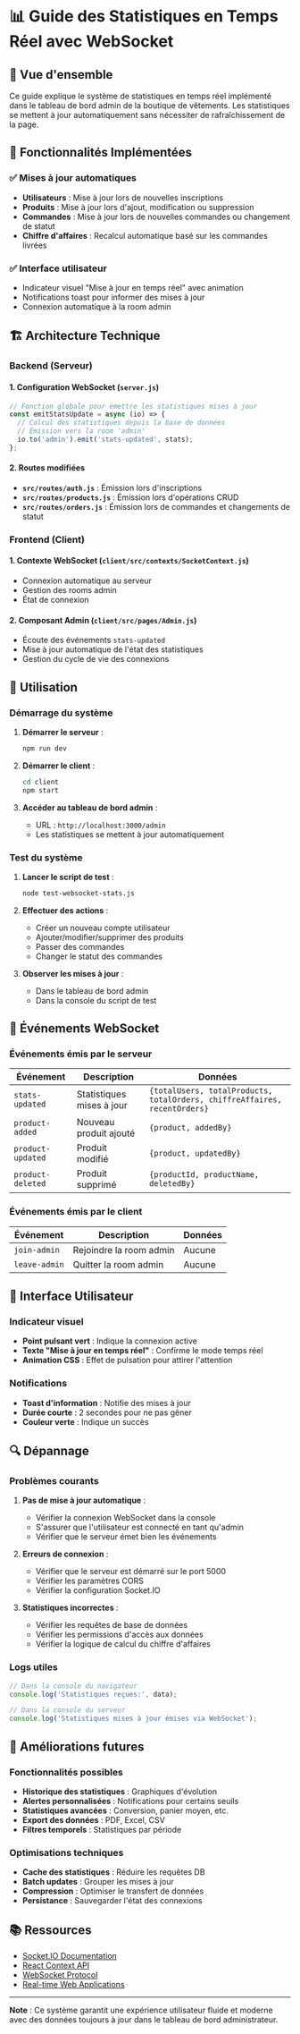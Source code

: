 # 📊 Guide des Statistiques en Temps Réel avec WebSocket

## 🎯 Vue d'ensemble

Ce guide explique le système de statistiques en temps réel implémenté dans le tableau de bord admin de la boutique de vêtements. Les statistiques se mettent à jour automatiquement sans nécessiter de rafraîchissement de la page.

## 🔧 Fonctionnalités Implémentées

### ✅ Mises à jour automatiques
- **Utilisateurs** : Mise à jour lors de nouvelles inscriptions
- **Produits** : Mise à jour lors d'ajout, modification ou suppression
- **Commandes** : Mise à jour lors de nouvelles commandes ou changement de statut
- **Chiffre d'affaires** : Recalcul automatique basé sur les commandes livrées

### ✅ Interface utilisateur
- Indicateur visuel "Mise à jour en temps réel" avec animation
- Notifications toast pour informer des mises à jour
- Connexion automatique à la room admin

## 🏗️ Architecture Technique

### Backend (Serveur)

#### 1. Configuration WebSocket (`server.js`)
```javascript
// Fonction globale pour émettre les statistiques mises à jour
const emitStatsUpdate = async (io) => {
  // Calcul des statistiques depuis la base de données
  // Émission vers la room 'admin'
  io.to('admin').emit('stats-updated', stats);
};
```

#### 2. Routes modifiées
- **`src/routes/auth.js`** : Émission lors d'inscriptions
- **`src/routes/products.js`** : Émission lors d'opérations CRUD
- **`src/routes/orders.js`** : Émission lors de commandes et changements de statut

### Frontend (Client)

#### 1. Contexte WebSocket (`client/src/contexts/SocketContext.js`)
- Connexion automatique au serveur
- Gestion des rooms admin
- État de connexion

#### 2. Composant Admin (`client/src/pages/Admin.js`)
- Écoute des événements `stats-updated`
- Mise à jour automatique de l'état des statistiques
- Gestion du cycle de vie des connexions

## 🚀 Utilisation

### Démarrage du système

1. **Démarrer le serveur** :
   ```bash
   npm run dev
   ```

2. **Démarrer le client** :
   ```bash
   cd client
   npm start
   ```

3. **Accéder au tableau de bord admin** :
   - URL : `http://localhost:3000/admin`
   - Les statistiques se mettent à jour automatiquement

### Test du système

1. **Lancer le script de test** :
   ```bash
   node test-websocket-stats.js
   ```

2. **Effectuer des actions** :
   - Créer un nouveau compte utilisateur
   - Ajouter/modifier/supprimer des produits
   - Passer des commandes
   - Changer le statut des commandes

3. **Observer les mises à jour** :
   - Dans le tableau de bord admin
   - Dans la console du script de test

## 📡 Événements WebSocket

### Événements émis par le serveur

| Événement | Description | Données |
|-----------|-------------|---------|
| `stats-updated` | Statistiques mises à jour | `{totalUsers, totalProducts, totalOrders, chiffreAffaires, recentOrders}` |
| `product-added` | Nouveau produit ajouté | `{product, addedBy}` |
| `product-updated` | Produit modifié | `{product, updatedBy}` |
| `product-deleted` | Produit supprimé | `{productId, productName, deletedBy}` |

### Événements émis par le client

| Événement | Description | Données |
|-----------|-------------|---------|
| `join-admin` | Rejoindre la room admin | Aucune |
| `leave-admin` | Quitter la room admin | Aucune |

## 🎨 Interface Utilisateur

### Indicateur visuel
- **Point pulsant vert** : Indique la connexion active
- **Texte "Mise à jour en temps réel"** : Confirme le mode temps réel
- **Animation CSS** : Effet de pulsation pour attirer l'attention

### Notifications
- **Toast d'information** : Notifie des mises à jour
- **Durée courte** : 2 secondes pour ne pas gêner
- **Couleur verte** : Indique un succès

## 🔍 Dépannage

### Problèmes courants

1. **Pas de mise à jour automatique** :
   - Vérifier la connexion WebSocket dans la console
   - S'assurer que l'utilisateur est connecté en tant qu'admin
   - Vérifier que le serveur émet bien les événements

2. **Erreurs de connexion** :
   - Vérifier que le serveur est démarré sur le port 5000
   - Vérifier les paramètres CORS
   - Vérifier la configuration Socket.IO

3. **Statistiques incorrectes** :
   - Vérifier les requêtes de base de données
   - Vérifier les permissions d'accès aux données
   - Vérifier la logique de calcul du chiffre d'affaires

### Logs utiles

```javascript
// Dans la console du navigateur
console.log('Statistiques reçues:', data);

// Dans la console du serveur
console.log('Statistiques mises à jour émises via WebSocket');
```

## 🔮 Améliorations futures

### Fonctionnalités possibles
- **Historique des statistiques** : Graphiques d'évolution
- **Alertes personnalisées** : Notifications pour certains seuils
- **Statistiques avancées** : Conversion, panier moyen, etc.
- **Export des données** : PDF, Excel, CSV
- **Filtres temporels** : Statistiques par période

### Optimisations techniques
- **Cache des statistiques** : Réduire les requêtes DB
- **Batch updates** : Grouper les mises à jour
- **Compression** : Optimiser le transfert de données
- **Persistance** : Sauvegarder l'état des connexions

## 📚 Ressources

- [Socket.IO Documentation](https://socket.io/docs/)
- [React Context API](https://reactjs.org/docs/context.html)
- [WebSocket Protocol](https://tools.ietf.org/html/rfc6455)
- [Real-time Web Applications](https://developer.mozilla.org/en-US/docs/Web/API/WebSockets_API)

---

**Note** : Ce système garantit une expérience utilisateur fluide et moderne avec des données toujours à jour dans le tableau de bord administrateur.
